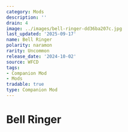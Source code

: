 ```yaml
---
category: Mods
description: ''
drain: 4
image: ../images/bell-ringer-dd36ba207c.jpg
last_updated: '2025-09-17'
name: Bell Ringer
polarity: naramon
rarity: Uncommon
release_date: '2024-10-02'
source: WFCD
tags:
- Companion Mod
- Mods
tradable: true
type: Companion Mod
---
```


# Bell Ringer

